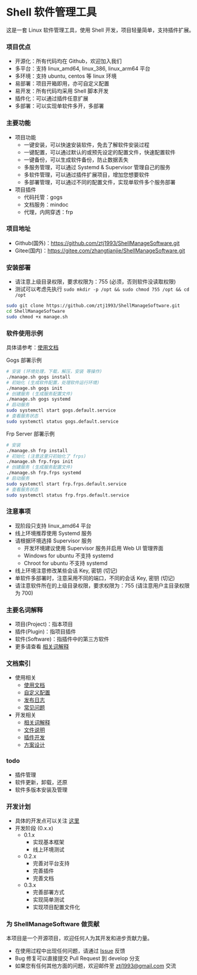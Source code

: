 Shell 软件管理工具
======

这是一套 Linux 软件管理工具，使用 Shell 开发，项目轻量简单，支持插件扩展。

### 项目优点
- 开源化：所有代码均在 Github，欢迎加入我们
- 多平台：支持 linux_amd64, linux_386, linux_arm64 平台
- 多环境：支持 ubuntu, centos 等 linux 环境
- 易部署：项目开箱即用，亦可自定义配置
- 易开发：所有代码均采用 Shell 脚本开发
- 插件化：可以通过插件任意扩展
- 多部署：可以实现单软件多开，多部署

### 主要功能
- 项目功能
  - 一键安装，可以快速安装软件，免去了解软件安装过程
  - 一键配置，可以通过默认的或预先设定的配置文件，快速配置软件
  - 一键备份，可以生成软件备份，防止数据丢失
  - 多服务管理，可以通过 Systemd & Supervisor 管理自己的服务
  - 多软件管理，可以通过插件扩展项目，增加您想要软件
  - 多部署管理，可以通过不同的配置文件，实现单软件多个服务部署
- 项目插件
  - 代码托管：gogs
  - 文档服务：mindoc
  - 代理，内网穿透：frp

### 项目地址
- Github(国外)：https://github.com/ztj1993/ShellManageSoftware.git
- Gitee(国内)：https://gitee.com/zhangtianjie/ShellManageSoftware.git

### 安装部署
- 请注意上级目录权限，要求权限为：755 (必须，否则软件没读取权限)
- 测试可以考虑先执行 `sudo mkdir -p /opt && sudo chmod 755 /opt && cd /opt`
```bash
sudo git clone https://github.com/ztj1993/ShellManageSoftware.git
cd ShellManageSoftware
sudo chmod +x manage.sh
```

### 软件使用示例
具体请参考：[使用文档](Docs/使用文档.md)

Gogs 部署示例
```bash
# 安装 (环境处理，下载，解压，安装 等操作)
./manage.sh gogs install
# 初始化 (生成软件配置，处理软件运行环境)
./manage.sh gogs init
# 创建服务 (生成服务配置文件)
./manage.sh gogs systemd
# 启动服务
sudo systemctl start gogs.default.service
# 查看服务状态
sudo systemctl status gogs.default.service
```

Frp Server 部署示例
```bash
# 安装
./manage.sh frp install
# 初始化 (注意这里只初始化了 frps)
./manage.sh frp.frps init
# 创建服务 (生成服务配置文件)
./manage.sh frp.frps systemd
# 启动服务
sudo systemctl start frp.frps.default.service
# 查看服务状态
sudo systemctl status frp.frps.default.service
```

### 注意事项
- 现阶段只支持 linux_amd64 平台
- 线上环境推荐使用 Systemd 服务
- 请根据环境选择 Supervisor 服务
  - 开发环境建议使用 Supervisor 服务并启用 Web UI 管理界面
  - Windows for ubuntu 不支持 systemd
  - Chroot for ubuntu 不支持 systemd
- 线上环境注意修改某些会话 Key, 密钥 (切记)
- 单软件多部署时，注意采用不同的端口，不同的会话 Key, 密钥 (切记)
- 请注意软件所在的上级目录权限，要求权限为：755 (请注意用户主目录权限为 700)

### 主要名词解释
- 项目(Project)：指本项目
- 插件(Plugin)：指项目插件
- 软件(Software)：指插件中的第三方软件
- 更多请查看 [相关词解释](Docs/名词释义.md)

### 文档索引
- 使用相关
  - [使用文档](Docs/使用文档.md)
  - [自定义配置](Docs/自定义配置.md)
  - [发布日志](Docs/发布日志.md)
  - [常见问题](Docs/常见问题.md)
- 开发相关
  - [相关词解释](Docs/名词释义.md)
  - [文件说明](Docs/文件说明.md)
  - [插件开发](Docs/插件开发.md)
  - [方案设计](Docs/方案设计/README.md)

### todo
- 插件管理
- 软件更新，卸载，还原
- 软件多版本安装及管理

### 开发计划
- 具体的开发点可以关注 [这里](https://github.com/ztj1993/ShellManageSoftware/projects)
- 开发阶段 (0.x.x)
  - 0.1.x
    - 实现基本框架
    - 线上环境测试
  - 0.2.x
    - 完善对平台支持
    - 完善插件
    - 完善文档
  - 0.3.x
    - 完善部署方式
    - 实现简单测试
    - 实现项目配置文件化

### 为 ShellManageSoftware 做贡献
本项目是一个开源项目，欢迎任何人为其开发和进步贡献力量。
- 在使用过程中出现任何问题，请通过 [Issue](https://github.com/ztj1993/ShellManageSoftware/issues) 反馈
- Bug 修复可以直接提交 Pull Request 到 develop 分支
- 如果您有任何其他方面的问题，欢迎邮件至 ztj1993@gmail.com 交流
